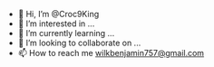 - 👋 Hi, I’m @Croc9King
- 👀 I’m interested in ...
- 🌱 I’m currently learning ...
- 💞️ I’m looking to collaborate on ...
- 📫 How to reach me wilkbenjamin757@gmail.com

<!---
Croc9King/Croc9King is a ✨ special ✨ repository because its `README.md` (this file) appears on your GitHub profile.
You can click the Preview link to take a look at your changes.
--->
